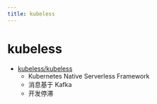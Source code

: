 ```yaml
---
title: kubeless
---
```


# kubeless

- [kubeless/kubeless](https://github.com/kubeless/kubeless)
  - Kubernetes Native Serverless Framework
  - 消息基于 Kafka
  - 开发停滞
